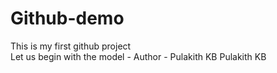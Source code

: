 # Github-demo
This is my first github project
<br>
Let us begin with the model -  Author - Pulakith KB
Pulakith KB